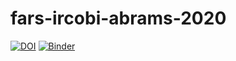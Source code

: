 # fars-ircobi-abrams-2020
[![DOI](https://zenodo.org/badge/252181755.svg)](https://zenodo.org/badge/latestdoi/252181755)
[![Binder](https://mybinder.org/badge_logo.svg)](https://mybinder.org/v2/gh/mzabrams/fars-ircobi-abrams-2020/master)

